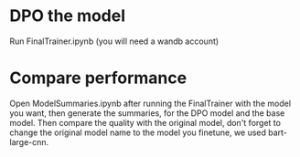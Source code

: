 # DPO the model
Run FinalTrainer.ipynb (you will need a wandb account)
# Compare performance
Open ModelSummaries.ipynb after running the FinalTrainer with the model you want, then generate the summaries, for the DPO model and the base model. Then compare the quality with the original model, don't forget to change the original model name to the model you finetune, we used bart-large-cnn.

